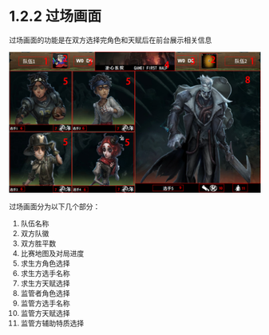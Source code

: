 # 1.2.2 过场画面
过场画面的功能是在双方选择完角色和天赋后在前台展示相关信息

![过场画面](images/过场画面.png)



过场画面分为以下几个部分：

1. 队伍名称
2. 双方队徽
3. 双方胜平数
4. 比赛地图及对局进度
5. 求生方角色选择
6. 求生方选手名称
7. 求生方天赋选择
8. 监管者角色选择
9. 监管方选手名称
10. 监管方天赋选择
11. 监管方辅助特质选择


